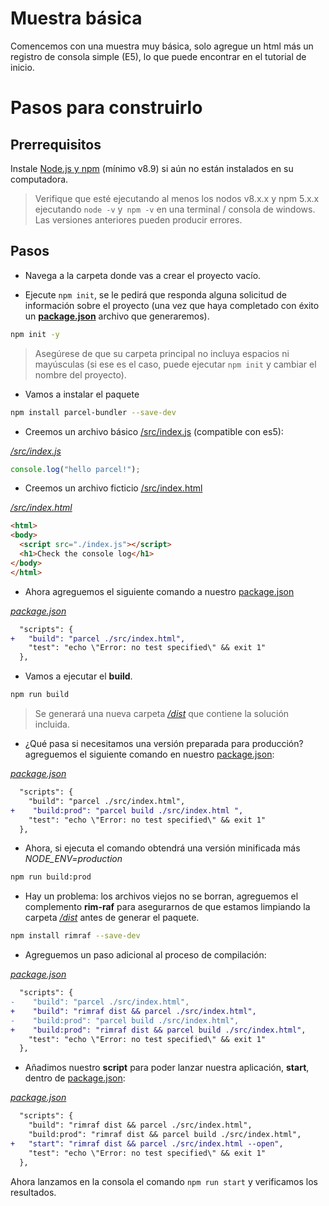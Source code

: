 # Muestra básica

Comencemos con una muestra muy básica, solo agregue un html más un registro de consola simple (E5), lo que puede encontrar en el tutorial de inicio.

# Pasos para construirlo

## Prerrequisitos

Instale [Node.js y npm](https://nodejs.org/en/) (mínimo v8.9) si aún no están instalados en su computadora.

> Verifique que esté ejecutando al menos los nodos v8.x.x y npm 5.x.x ejecutando `node -v` y` npm -v` en una terminal / consola de windows. Las versiones anteriores pueden producir errores.

## Pasos

- Navega a la carpeta donde vas a crear el proyecto vacío.

- Ejecute `npm init`, se le pedirá que responda alguna solicitud de información
sobre el proyecto (una vez que haya completado con éxito un **[package.json](./package.json)**
archivo que generaremos).

```bash
npm init -y
```

> Asegúrese de que su carpeta principal no incluya espacios ni mayúsculas (si ese es el caso, puede ejecutar `npm init` y cambiar el nombre del proyecto).

- Vamos a instalar el paquete 

```bash
npm install parcel-bundler --save-dev
```

- Creemos un archivo básico [/src/index.js](./src/index.js) (compatible con es5):

_[/src/index.js](./src/index.js)_
```javascript
console.log("hello parcel!");
```

- Creemos un archivo ficticio [/src/index.html](./src/index.html)

_[/src/index.html](./src/index.html)_
```html
<html>
<body>
  <script src="./index.js"></script>
  <h1>Check the console log</h1>
</body>
</html>
```

- Ahora agreguemos el siguiente comando a nuestro [package.json](./package.json)

_[package.json](./package.json)_
```diff
  "scripts": {
+   "build": "parcel ./src/index.html",  
    "test": "echo \"Error: no test specified\" && exit 1"
  },
```

- Vamos a ejecutar el **build**.

```bash
npm run build
```

> Se generará una nueva carpeta _[/dist](./dist)_ que contiene la solución incluida.

- ¿Qué pasa si necesitamos una versión preparada para producción? agreguemos el siguiente comando
en nuestro [package.json](./package.json):

_[package.json](./package.json)_
```diff
  "scripts": {
    "build": "parcel ./src/index.html",  
+    "build:prod": "parcel build ./src/index.html ",      
    "test": "echo \"Error: no test specified\" && exit 1"
  },
```

- Ahora, si ejecuta el comando obtendrá una versión minificada más _NODE_ENV=production_

```diff
npm run build:prod
```

- Hay un problema: los archivos viejos no se borran, agreguemos el complemento **rim-raf** para asegurarnos de que estamos
limpiando la carpeta _[/dist](./dist)_ antes de generar el paquete.

```bash
npm install rimraf --save-dev
```

- Agreguemos un paso adicional al proceso de compilación:

_[package.json](./package.json)_
```diff
  "scripts": {
-    "build": "parcel ./src/index.html", 
+    "build": "rimraf dist && parcel ./src/index.html", 
-    "build:prod": "parcel build ./src/index.html",           
+    "build:prod": "rimraf dist && parcel build ./src/index.html",           
    "test": "echo \"Error: no test specified\" && exit 1"
  },
```

- Añadimos nuestro **script** para poder lanzar nuestra aplicación, **start**, dentro de [package.json](./package.json):

_[package.json](./package.json)_
```diff
  "scripts": {
    "build": "rimraf dist && parcel ./src/index.html", 
    "build:prod": "rimraf dist && parcel build ./src/index.html",           
+   "start": "rimraf dist && parcel ./src/index.html --open", 
    "test": "echo \"Error: no test specified\" && exit 1"
  },
```

Ahora lanzamos en la consola el comando `npm run start` y verificamos los resultados.